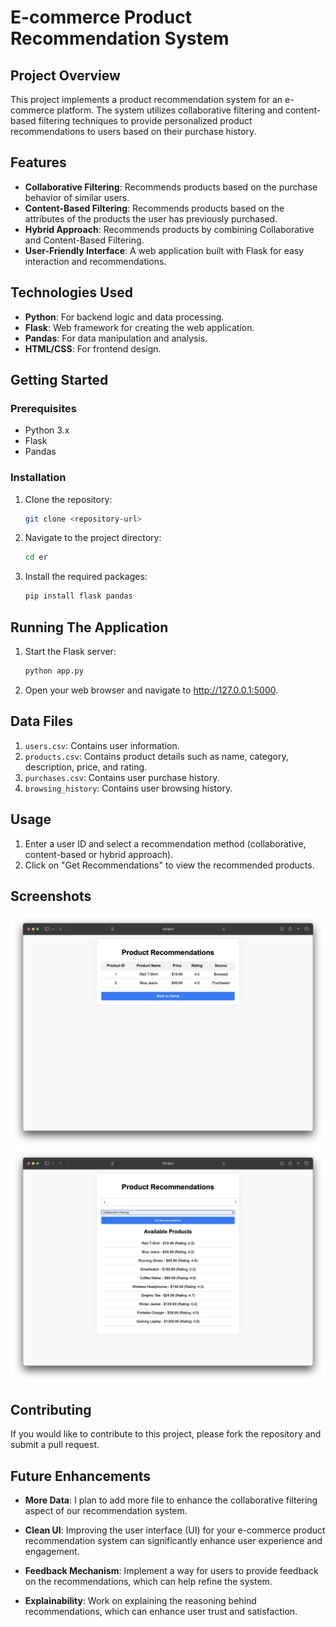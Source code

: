 # E-commerce Product Recommendation System

## Project Overview
This project implements a product recommendation system for an e-commerce platform. The system utilizes collaborative filtering and content-based filtering techniques to provide personalized product recommendations to users based on their purchase history.

## Features
- **Collaborative Filtering**: Recommends products based on the purchase behavior of similar users.
- **Content-Based Filtering**: Recommends products based on the attributes of the products the user has previously purchased.
- **Hybrid Approach**: Recommends products by combining Collaborative and Content-Based Filtering.
- **User-Friendly Interface**: A web application built with Flask for easy interaction and recommendations.

## Technologies Used
- **Python**: For backend logic and data processing.
- **Flask**: Web framework for creating the web application.
- **Pandas**: For data manipulation and analysis.
- **HTML/CSS**: For frontend design.

## Getting Started

### Prerequisites
- Python 3.x
- Flask
- Pandas

### Installation
1. Clone the repository:
   ```bash
   git clone <repository-url>
   ```

2. Navigate to the project directory:
   ```bash
   cd er
   ```

3. Install the required packages:
   ```python
   pip install flask pandas
   ```

## Running The Application
1. Start the Flask server:
   ```python
   python app.py

   ```
2. Open your web browser and navigate to http://127.0.0.1:5000.


## Data Files
1. `users.csv`: Contains user information.
2. `products.csv`: Contains product details such as name, category, description, price, and rating.
3. `purchases.csv`: Contains user purchase history.
4. `browsing_history`: Contains user browsing history.

## Usage
1. Enter a user ID and select a recommendation method (collaborative, content-based or hybrid approach).
2. Click on "Get Recommendations" to view the recommended products. 

## Screenshots
![Homepage](images/homepage.png)
![Recommendations Page](images/recommendations.png)

## Contributing
If you would like to contribute to this project, please fork the repository and submit a pull request.

## Future Enhancements

- **More Data**: I plan to add more file to enhance the collaborative filtering aspect of our recommendation system.
  
- **Clean UI**: Improving the user interface (UI) for your e-commerce product recommendation system can significantly enhance user experience and engagement.

- **Feedback Mechanism**: Implement a way for users to provide feedback on the recommendations, which can help refine the system.

- **Explainability**: Work on explaining the reasoning behind recommendations, which can enhance user trust and satisfaction.



   
